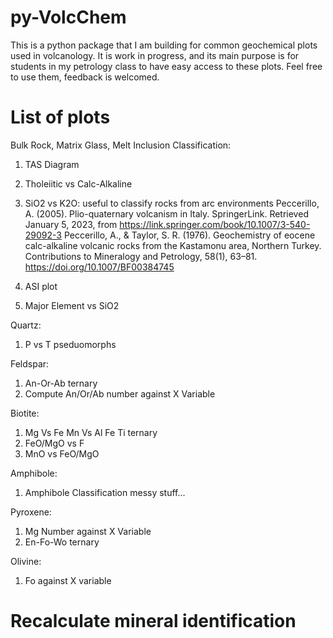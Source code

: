 # py-VolcChem

This is a python package that I am building for common geochemical plots used in volcanology. 
It is work in progress, and its main purpose is for students in my petrology class to have easy access to these plots.
Feel free to use them, feedback is welcomed.

# List of plots
Bulk Rock, Matrix Glass, Melt Inclusion Classification:
1. TAS Diagram
2. Tholeiitic vs Calc-Alkaline 
3. SiO2 vs K2O: useful to classify rocks from arc environments
Peccerillo, A. (2005). Plio-quaternary volcanism in Italy. SpringerLink. Retrieved January 5, 2023, from https://link.springer.com/book/10.1007/3-540-29092-3 
Peccerillo, A., & Taylor, S. R. (1976). Geochemistry of eocene calc-alkaline volcanic rocks from the Kastamonu area, Northern Turkey. Contributions to Mineralogy and Petrology, 58(1), 63–81. https://doi.org/10.1007/BF00384745

4. ASI plot
5. Major Element vs SiO2


Quartz:
1. P vs T pseduomorphs

Feldspar:
1. An-Or-Ab ternary
2. Compute An/Or/Ab number against X Variable

Biotite:
1. Mg Vs Fe Mn Vs Al Fe Ti ternary
2. FeO/MgO vs F
3. MnO vs FeO/MgO

Amphibole:
1. Amphibole Classification messy stuff...

Pyroxene:
1. Mg Number against X Variable
2. En-Fo-Wo ternary

Olivine:
1. Fo against X variable


# Recalculate mineral identification



